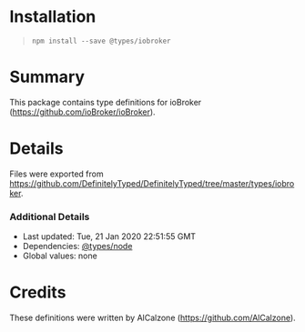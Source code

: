 # Installation
> `npm install --save @types/iobroker`

# Summary
This package contains type definitions for ioBroker (https://github.com/ioBroker/ioBroker).

# Details
Files were exported from https://github.com/DefinitelyTyped/DefinitelyTyped/tree/master/types/iobroker.

### Additional Details
 * Last updated: Tue, 21 Jan 2020 22:51:55 GMT
 * Dependencies: [@types/node](https://npmjs.com/package/@types/node)
 * Global values: none

# Credits
These definitions were written by AlCalzone (https://github.com/AlCalzone).
